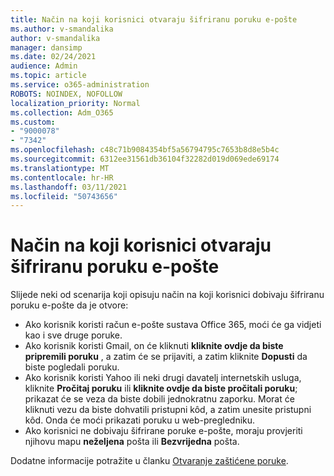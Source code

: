 ```yaml
---
title: Način na koji korisnici otvaraju šifriranu poruku e-pošte
ms.author: v-smandalika
author: v-smandalika
manager: dansimp
ms.date: 02/24/2021
audience: Admin
ms.topic: article
ms.service: o365-administration
ROBOTS: NOINDEX, NOFOLLOW
localization_priority: Normal
ms.collection: Adm_O365
ms.custom:
- "9000078"
- "7342"
ms.openlocfilehash: c48c71b9084354bf5a56794795c7653b8d8e5b4c
ms.sourcegitcommit: 6312ee31561db36104f32282d019d069ede69174
ms.translationtype: MT
ms.contentlocale: hr-HR
ms.lasthandoff: 03/11/2021
ms.locfileid: "50743656"
---
```

# <a name="how-users-open-an-encrypted-email-message"></a>Način na koji korisnici otvaraju šifriranu poruku e-pošte

Slijede neki od scenarija koji opisuju način na koji korisnici dobivaju šifriranu poruku e-pošte da je otvore:

- Ako korisnik koristi račun e-pošte sustava Office 365, moći će ga vidjeti kao i sve druge poruke.
- Ako korisnik koristi Gmail, on će kliknuti **kliknite ovdje da biste pripremili poruku** , a zatim će se prijaviti, a zatim kliknite **Dopusti** da biste pogledali poruku.
- Ako korisnik koristi Yahoo ili neki drugi davatelj internetskih usluga, kliknite **Pročitaj poruku** ili **kliknite ovdje da biste pročitali poruku**; prikazat će se veza da biste dobili jednokratnu zaporku. Morat će kliknuti vezu da biste dohvatili pristupni kôd, a zatim unesite pristupni kôd. Onda će moći prikazati poruku u web-pregledniku.
- Ako korisnici ne dobivaju šifrirane poruke e-pošte, moraju provjeriti njihovu mapu **neželjena** pošta ili **Bezvrijedna** pošta.

Dodatne informacije potražite u članku [Otvaranje zaštićene poruke](https://support.microsoft.com/topic/how-do-i-open-a-protected-message-1157a286-8ecc-4b1e-ac43-2a608fbf3098).